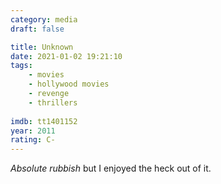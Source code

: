 ```yaml
---
category: media
draft: false

title: Unknown
date: 2021-01-02 19:21:10
tags:
    - movies
    - hollywood movies
    - revenge
    - thrillers
    
imdb: tt1401152
year: 2011
rating: C-
---
```


_Absolute rubbish_ but I enjoyed the heck out of it.
